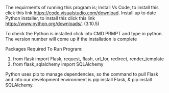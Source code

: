 The requirments of running this program is; Install Vs Code, to install this click this link https://code.visualstudio.com/download. Install up to date Python installer, to install this click this link https://www.python.org/downloads/. (3.10.5)

To check the Python is installed click into CMD PRMPT and type in python. The version number will come up if the installation is complete

Packages Required To Run Program:
1. from flask import Flask, request, flash, url_for, redirect, render_template
2. from flask_sqlalchemy import SQLAlchemy

Python uses pip to manage dependencies, so the command to pull Flask and into our development environment is pip install Flask, & pip install SQLAlchemy.
 
